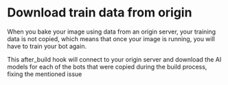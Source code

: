 # Download train data from origin

When you bake your image using data from an origin server, your training data is not copied, which means that once your image is running, you will have to train your bot again.

This after_build hook will connect to your origin server and download the AI models for each of the bots that were copied during the build process, fixing the mentioned issue
